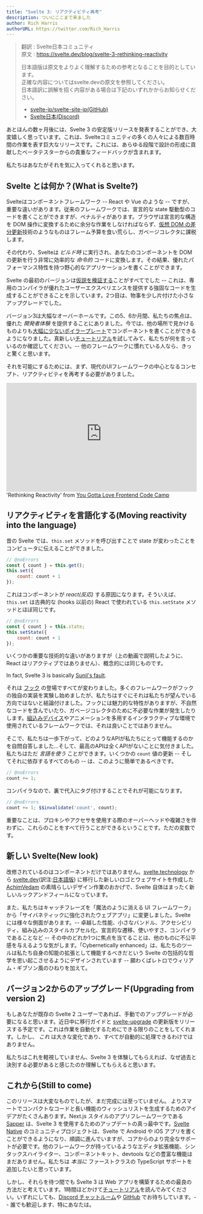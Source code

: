 ```yaml
---
title: "Svelte 3: リアクティビティ再考"
description: ついにここまで来ました
author: Rich Harris
authorURL: https://twitter.com/Rich_Harris
---
```

> 翻訳 : Svelte日本コミュニティ  
> 原文 : https://svelte.dev/blog/svelte-3-rethinking-reactivity
> 
> 日本語版は原文をよりよく理解するための参考となることを目的としています。  
> 正確な内容についてはsvelte.devの原文を参照してください。  
> 日本語訳に誤解を招く内容がある場合は下記のいずれかからお知らせください。
> - [svelte-jp/svelte-site-jp(GitHub)](https://github.com/svelte-jp/svelte-site-jp)
> - [Svelte日本(Discord)](https://discord.com/invite/YTXq3ZtBbx)

あとほんの数ヶ月後には、Svelte 3 の安定版リリースを発表することができ、大変嬉しく思っています。これは、Svelteコミュニティの多くの人々による数百時間の作業を表す巨大なリリースです。これには、あらゆる段階で設計の形成に貢献したベータテスターからの貴重なフィードバックが含まれます。 

私たちはあなたがそれを気に入ってくれると思います。

## Svelte とは何か？(What is Svelte?)

Svelteはコンポーネントフレームワーク -- React や Vue のような -- ですが、重要な違いがあります。従来のフレームワークでは、宣言的な state 駆動型のコードを書くことができますが、ペナルティがあります。ブラウザは宣言的な構造を DOM 操作に変換するために余分な作業をしなければならず、[仮想 DOM の差分更新](/blog/virtual-dom-is-pure-overhead)技術のようなものはフレーム予算を食い荒らし、ガベージコレクタに課税します。

その代わり、Svelteは _ビルド時_ に実行され、あなたのコンポーネントを DOM の更新を行う非常に効率的な _命令的_ コードに変換します。その結果、優れたパフォーマンス特性を持つ野心的なアプリケーションを書くことができます。

Svelte の最初のバージョンは[仮説を検証する](/blog/frameworks-without-the-framework)ことがすべてでした -- これは、専用のコンパイラが優れたユーザーエクスペリエンスを提供する強固なコードを生成することができることを示しています。2つ目は、物事を少し片付けた小さなアップグレードでした。

バージョン3は大幅なオーバーホールです。この5、6か月間、私たちの焦点は、優れた _開発者体験_ を提供することにありました。今では、他の場所で見かけるものよりも[大幅に少ないボイラープレート](/blog/write-less-code)でコンポーネントを書くことができるようになりました。真新しい[チュートリアル](/tutorial)を試してみて、私たちが何を言っているのか確認してください。-- 他のフレームワークに慣れている人なら、きっと驚くと思います。

それを可能にするためには、まず、現代のUIフレームワークの中心となるコンセプト、リアクティビティを再考する必要がありました。

<div class="max">
<figure style="max-width: 960px; margin: 0 auto">
<div style="height: 0; padding: 0 0 57.1% 0; position: relative; margin: 0 auto;">
	<iframe style="position: absolute; width: 100%; height: 100%; left: 0; top: 0; margin: 0;" src="https://www.youtube-nocookie.com/embed/AdNJ3fydeao" frameborder="0" allow="accelerometer; autoplay; encrypted-media; gyroscope; picture-in-picture" allowfullscreen></iframe>
</div>

<figcaption>'Rethinking Reactivity' from <a href="https://www.israel.yglfconf.com/">You Gotta Love Frontend Code Camp</a></figcaption>
</figure>
</div>

## リアクティビティを言語化する(Moving reactivity into the language)

昔の Svelte では、`this.set` メソッドを呼び出すことで state が変わったことをコンピュータに伝えることができました。

```js
// @noErrors
const { count } = this.get();
this.set({
	count: count + 1
});
```

これはコンポーネントが _react(反応)_ する原因になります。そういえば、`this.set` は古典的な (hooks 以前の) React で使われている `this.setState` メソッドとほぼ同じです。

```js
// @noErrors
const { count } = this.state;
this.setState({
	count: count + 1
});
```

いくつかの重要な技術的な違いがありますが（上の動画で説明したように、React はリアクティブではありません）、概念的には同じものです。

<aside>
	<p>In fact, Svelte 3 is basically <a href="https://twitter.com/threepointone/status/1057179801109311488">Sunil's fault</a>.</p>
</aside>

それは [フック](https://reactjs.org/docs/hooks-intro.html) の登場ですべてが変わりました。多くのフレームワークがフックの独自の実装を実験し始めましたが、私たちはすぐにそれは私たちが望んでいる方向ではないと結論付けました。フックには魅力的な特性がありますが、不自然なコードを含んでいたり、ガベージコレクタのために不必要な作業が発生したりします。[組込みデバイス](https://mobile.twitter.com/sveltejs/status/1088500539640418304)やアニメーションを多用するインタラクティブな環境で使用されているフレームワークでは、それは良いことではありません。

そこで、私たちは一歩下がって、どのようなAPIが私たちにとって機能するのかを自問自答しました…そして、最高のAPIは全くAPIがないことに気付きました。私たちはただ _言語を使う_ ことができます。いくつかの `count` 値の更新 -- そしてそれに依存するすべてのもの -- は、このように簡単であるべきです。

```js
// @noErrors
count += 1;
```

コンパイラなので、裏で代入にタグ付けすることでそれが可能になります。

```js
// @noErrors
count += 1; $$invalidate('count', count);
```

重要なことは、プロキシやアクセサを使用する際のオーバーヘッドや複雑さを伴わずに、これらのことをすべて行うことができるということです。ただの変数です。


## 新しい Svelte(New look)

改修されているのはコンポーネントだけではありません。[svelte.technology](https://svelte.technology) から [svelte.dev](https://svelte.dev)(訳注:[日本語版](https://svelte.jp)) に移行した新しいロゴとウェブサイトを作成した [AchimVedam](https://vedam.de/) の素晴らしいデザイン作業のおかげで、Svelte 自体はまったく新しいルックアンドフィールになっています。 

また、私たちはキャッチフレーズを「魔法のように消える UI フレームワーク」から「サイバネティックに強化されたウェブアプリ」に変更しました。Svelte には様々な側面があります。-- 卓越した性能、小さなバンドル、アクセシビリティ、組み込みのスタイルカプセル化、宣言的な遷移、使いやすさ、コンパイラであることなど -- その中のどれか1つに焦点を当てることは、他のものに不公平感を与えるような気がします。「Cybernetically enhanced」は、私たちのツールは私たち自身の知能の拡張として機能するべきだという Svelte の包括的な哲学を思い起こさせるようにデザインされています -- 願わくばレトロでウィリアム・ギブソン風のひねりを加えて。

## バージョン2からのアップグレード(Upgrading from version 2)

もしあなたが既存の Svelte 2 ユーザーであれば、手動でのアップグレードが必要になると思います。近日中に移行ガイドと [svelte-upgrade](https://github.com/sveltejs/svelte-upgrade) の更新版をリリースする予定です。これは作業を自動化するためにできる限りのことをしてくれます。しかし、 _これ_ は大きな変化であり、すべてが自動的に処理できるわけではありません。

私たちはこれを軽視していません、Svelte 3 を体験してもらえれば、なぜ過去と決別する必要があると感じたのか理解してもらえると思います。

## これから(Still to come)

このリリースは大変なものでしたが、まだ完成には至っていません。 よりスマートでコンパクトなコードと長い機能のウィッシュリストを生成するためのアイデアがたくさんあります。Next.js スタイルのアプリフレームワークである [Sapper](https://sapper.svelte.dev) は、Svelte 3 を使用するためのアップデートの真っ最中です。[Svelte Native](https://svelte-native.technology/) のコミュニティプロジェクトは、Svelte で Android や iOS アプリを書くことができるようになり、順調に進んでいますが、コアからのより完全なサポートが必要です。他のフレームワークが持っているようなエディタ拡張機能、シンタックスハイライター、コンポーネントキット、devtools などの豊富な機能はまだありません。私たちは _本当に_ ファーストクラスの TypeScript サポートを追加したいと思っています。

しかし、それらを待つ間でも Svelte 3 は Web アプリを構築するための最良の方法だと考えています。1時間ほどかけて[チュートリアル](/tutorial)を読んでみてください。いずれにしても、[Discord チャットルーム](https://svelte.dev/chat)や [GitHub](https://github.com/sveltejs/svelte) でお待ちしています。-- 誰でも歓迎します、特にあなたは。

